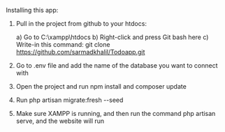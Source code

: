 Installing this app:

1) Pull in the project from github to your htdocs:

    a) Go to C:\xampp\htdocs
    b) Right-click and press Git bash here
    c) Write-in this command:
        git clone https://github.com/sarmadkhalil/Todoapp.git

2) Go to .env file and add the name of the database you want to connect with

3) Open the project and run npm install and composer update

4) Run php artisan migrate:fresh --seed

5) Make sure XAMPP is running, and then run the command php artisan serve, and the website will run
